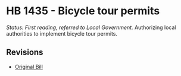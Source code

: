 # HB 1435 - Bicycle tour permits
*Status: First reading, referred to Local Government.*
Authorizing local authorities to implement bicycle tour permits.

## Revisions
* [Original Bill](1/)